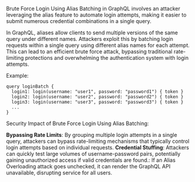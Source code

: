 Brute Force Login Using Alias Batching in GraphQL involves an attacker leveraging the alias feature to automate login attempts, making it easier to submit numerous credential combinations in a single query.

In GraphQL, aliases allow clients to send multiple versions of the same query under different names. Attackers exploit this by batching login requests within a single query using different alias names for each attempt. This can lead to an efficient brute force attack, bypassing traditional rate-limiting protections and overwhelming the authentication system with login attempts.

Example:

```
query loginBatch {
  login1: login(username: "user1", password: "password1") { token }
  login2: login(username: "user2", password: "password2") { token }
  login3: login(username: "user3", password: "password3") { token }
  ...
}
```

Security Impact of Brute Force Login Using Alias Batching:

**Bypassing Rate Limits**: By grouping multiple login attempts in a single query, attackers can bypass rate-limiting mechanisms that typically control login attempts based on individual requests.
**Credential Stuffing**: Attackers can quickly test large volumes of username-password pairs, potentially gaining unauthorized access if valid credentials are found.: If an Alias Overloading attack goes unchecked, it can render the GraphQL API unavailable, disrupting service for all users.